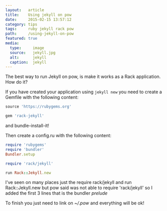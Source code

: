 ```yaml
---
layout:   article
title:    Using jekyll on pow
date:     2015-02-15 13:57:12
category: tips
tags:     ruby jekyll rack pow
path:     /using-jekyll-on-pow
featured: true
media:
  type:     image
  source:   jekyll.jpg
  alt:      jekyll
  caption:  jekyll
---
```

The best way to run Jekyll on pow, is make it works as a Rack application. How do it?

If you have created your application using `jekyll new` you need to create a Gemfile with the following content:

```ruby
source 'https://rubygems.org'

gem 'rack-jekyll'
```

and bundle-install-it!

Then create a config.ru with the following content:

```ruby
require 'rubygems'
require 'bundler'
Bundler.setup

require 'rack/jekyll'

run Rack::Jekyll.new
```

I've seen on many places just the require rack/jekyll and run Rack::Jekyll.new but pow said was not able to require 'rack/jekyll' so I added the first 3 lines that is the bundler _prelude_

To finish you just need to link on _~/.pow_ and everything will be ok!
